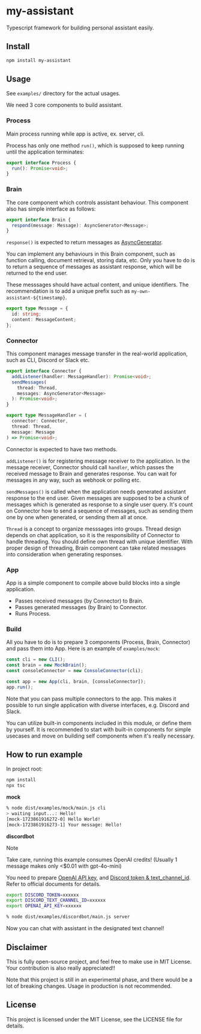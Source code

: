# my-assistant

Typescript framework for building personal assistant easily.

## Install

```sh
npm install my-assistant
```

## Usage

See `examples/` directory for the actual usages.

We need 3 core components to build assistant.

### Process

Main process running while app is active, ex. server, cli.

Process has only one method `run()`, which is supposed to keep running until the application terminates:

```ts
export interface Process {
  run(): Promise<void>;
}
```

### Brain

The core component which controls assistant behaviour.
This component also has simple interface as follows:

```ts
export interface Brain {
  respond(message: Message): AsyncGenerator<Message>;
}
```

`response()` is expected to return messages as [AsyncGenerator](https://developer.mozilla.org/en-US/docs/Web/JavaScript/Reference/Global_Objects/AsyncGenerator).

You can implement any behaviours in this Brain component, such as function calling, document retrieval, storing data, etc. Only you have to do is to return a sequence of messages as assistant response, which will be returned to the end user.

These messsages should have actual content, and unique identifiers. The recommendation is to add a unique prefix such as `my-own-assistant-${timestamp}`.

```ts
export type Message = {
  id: string;
  content: MessageContent;
};
```

### Connector

This component manages message transfer in the real-world application, such as CLI, Discord or Slack etc.

```ts
export interface Connector {
  addListener(handler: MessageHandler): Promise<void>;
  sendMessages(
    thread: Thread,
    messages: AsyncGenerator<Message>
  ): Promise<void>;
}

export type MessageHandler = (
  connector: Connector,
  thread: Thread,
  message: Message
) => Promise<void>;
```

Connector is expected to have two methods.

`addListener()` is for registering message receiver to the application. In the message receiver, Connector should call `handler`, which passes the received message to Brain and generates response. You can wait for messages in any way, such as webhook or polling etc.

`sendMessages()` is called when the application needs generated assistant response to the end user. Given messages are supposed to be a chunk of messages which is generated as response to a single user query. It's count on Connector how to send a sequence of messages, such as sending them one by one when generated, or sending them all at once.

`Thread` is a concept to organize messsages into groups. Thread design depends on chat application, so it is the responsibility of Connector to handle threading. You should define own thread with unique identifier. With proper design of threading, Brain component can take related messages into consideration when generating responses.

### App

App is a simple component to compile above build blocks into a single application.

- Passes received messages (by Connector) to Brain.
- Passes generated messages (by Brain) to Connector.
- Runs Process.

### Build

All you have to do is to prepare 3 components (Process, Brain, Connector) and pass them into App. Here is an example of `examples/mock`:

```ts
const cli = new CLI();
const brain = new MockBrain();
const consoleConnector = new ConsoleConnector(cli);

const app = new App(cli, brain, [consoleConnector]);
app.run();
```

Note that you can pass multiple connectors to the app. This makes it possible to run single application with diverse interfaces, e.g. Discord and Slack.

You can utilize built-in components included in this module, or define them by yourself. It is recommended to start with built-in components for simple usecases and move on building self components when it's really necessary.

## How to run example

In project root:

```sh
npm install
npx tsc
```

**mock**

```sh
% node dist/examples/mock/main.js cli
> waiting input...: Hello!
[mock-1723861916272-0] Hello World!
[mock-1723861916273-1] Your message: Hello!
```

**discordbot**

> [!NOTE]
> Take care, running this example consumes OpenAI credits! (Usually 1 message makes only <$0.01 with gpt-4o-mini)

You need to prepare [OpenAI API key](https://platform.openai.com/docs/quickstart), and [Discord token & text_channel_id](https://discord.com/developers/docs/quick-start/getting-started). Refer to official documents for details.

```sh
export DISCORD_TOKEN=xxxxxx
export DISCORD_TEXT_CHANNEL_ID=xxxxxx
export OPENAI_API_KEY=xxxxxx
```

```sh
% node dist/examples/discordbot/main.js server
```

Now you can chat with assistant in the designated text channel!

## Disclaimer

This is fully open-source project, and feel free to make use in MIT License. Your contribution is also really appreciated!!

Note that this project is still in an experimental phase, and there would be a lot of breaking changes. Usage in production is not recommended.

## License

This project is licensed under the MIT License, see the LICENSE file for details.
